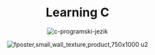 <div align="center">

# Learning C

![c-programski-jezik](https://user-images.githubusercontent.com/55017307/100382839-79772100-301c-11eb-88c9-ca7d32cedef7.jpg)

![fposter,small,wall_texture,product,750x1000 u2](https://user-images.githubusercontent.com/55017307/100382813-6b290500-301c-11eb-867f-8c739a6f31a5.jpg)



</div>
